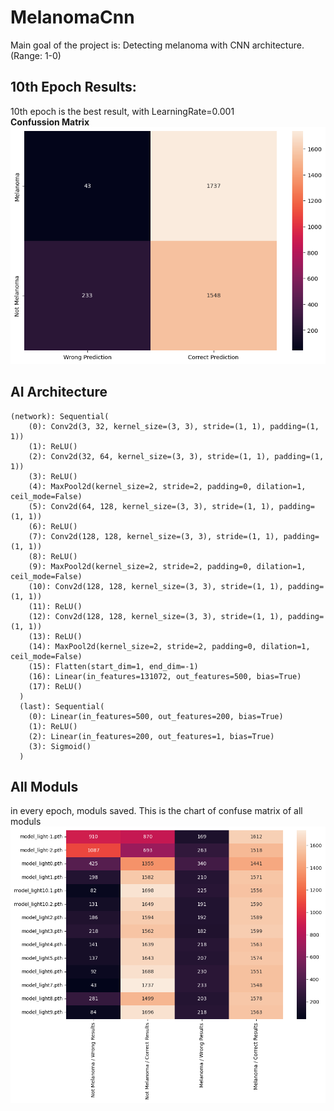 # MelanomaCnn

Main goal of the project is: Detecting melanoma with CNN architecture. (Range: 1-0)

## 10th Epoch Results:
10th epoch is the best result, with LearningRate=0.001
<br><b> Confussion Matrix </b>
![alt text](https://github.com/TkRsln/MelanomaCnn/blob/main/IMG/epoch_10.png)

## AI Architecture
    (network): Sequential(
        (0): Conv2d(3, 32, kernel_size=(3, 3), stride=(1, 1), padding=(1, 1))
        (1): ReLU()
        (2): Conv2d(32, 64, kernel_size=(3, 3), stride=(1, 1), padding=(1, 1))
        (3): ReLU()
        (4): MaxPool2d(kernel_size=2, stride=2, padding=0, dilation=1, ceil_mode=False)
        (5): Conv2d(64, 128, kernel_size=(3, 3), stride=(1, 1), padding=(1, 1))
        (6): ReLU()
        (7): Conv2d(128, 128, kernel_size=(3, 3), stride=(1, 1), padding=(1, 1))
        (8): ReLU()
        (9): MaxPool2d(kernel_size=2, stride=2, padding=0, dilation=1, ceil_mode=False)
        (10): Conv2d(128, 128, kernel_size=(3, 3), stride=(1, 1), padding=(1, 1))
        (11): ReLU()
        (12): Conv2d(128, 128, kernel_size=(3, 3), stride=(1, 1), padding=(1, 1))
        (13): ReLU()
        (14): MaxPool2d(kernel_size=2, stride=2, padding=0, dilation=1, ceil_mode=False)
        (15): Flatten(start_dim=1, end_dim=-1)
        (16): Linear(in_features=131072, out_features=500, bias=True)
        (17): ReLU()
      )
      (last): Sequential(
        (0): Linear(in_features=500, out_features=200, bias=True)
        (1): ReLU()
        (2): Linear(in_features=200, out_features=1, bias=True)
        (3): Sigmoid()
      )

## All Moduls
in every epoch, moduls saved. This is the chart of confuse matrix of all moduls
![alt text](https://github.com/TkRsln/MelanomaCnn/blob/main/IMG/AllModuls.png)

